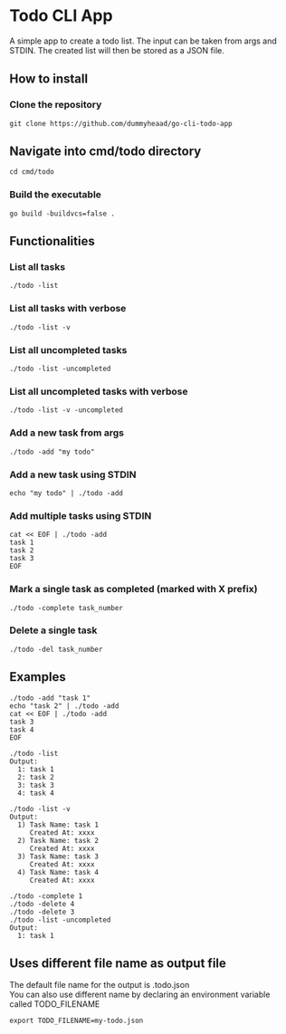 # Todo CLI App
A simple app to create a todo list. The input can be taken from args and STDIN. The created list will then be stored as a JSON file.  
## How to install
### Clone the repository
    git clone https://github.com/dummyheaad/go-cli-todo-app
## Navigate into cmd/todo directory
    cd cmd/todo
### Build the executable
    go build -buildvcs=false .
## Functionalities
### List all tasks
    ./todo -list
### List all tasks with verbose
    ./todo -list -v
### List all uncompleted tasks
    ./todo -list -uncompleted
### List all uncompleted tasks with verbose
    ./todo -list -v -uncompleted
### Add a new task from args
    ./todo -add "my todo"
### Add a new task using STDIN
    echo "my todo" | ./todo -add
### Add multiple tasks using STDIN
    cat << EOF | ./todo -add
    task 1
    task 2
    task 3
    EOF
### Mark a single task as completed (marked with X prefix)
    ./todo -complete task_number
### Delete a single task
    ./todo -del task_number
## Examples
    ./todo -add "task 1"
    echo "task 2" | ./todo -add
    cat << EOF | ./todo -add
    task 3
    task 4
    EOF
    
    ./todo -list
    Output:
      1: task 1
      2: task 2
      3: task 3
      4: task 4
    
    ./todo -list -v
    Output:
      1) Task Name: task 1
         Created At: xxxx
      2) Task Name: task 2
         Created At: xxxx
      3) Task Name: task 3
         Created At: xxxx
      4) Task Name: task 4
         Created At: xxxx
    
    ./todo -complete 1
    ./todo -delete 4
    ./todo -delete 3
    ./todo -list -uncompleted
    Output:
      1: task 1
## Uses different file name as output file
The default file name for the output is .todo.json  
You can also use different name by declaring an environment variable called TODO_FILENAME

    export TODO_FILENAME=my-todo.json